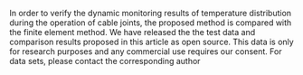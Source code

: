 In order to verify the dynamic monitoring results of temperature distribution during the operation of cable joints, the proposed method is compared with the finite element method. We have released the the test data and comparison results proposed in this article as open source. This data is only for research purposes and any commercial use requires our consent. For data sets, please contact the corresponding author